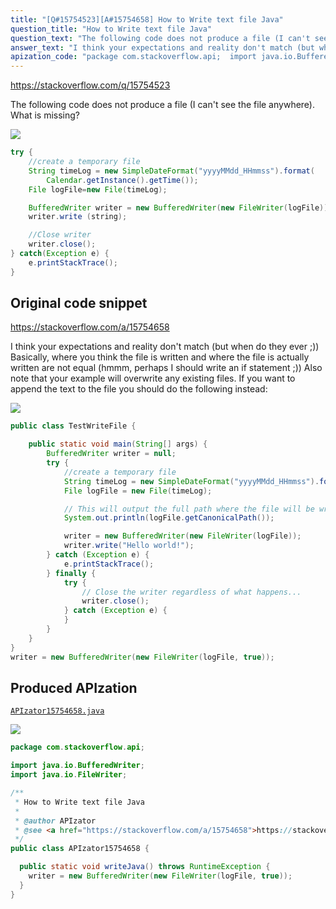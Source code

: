 ```yaml
---
title: "[Q#15754523][A#15754658] How to Write text file Java"
question_title: "How to Write text file Java"
question_text: "The following code does not produce a file (I can't see the file anywhere). What is missing?"
answer_text: "I think your expectations and reality don't match (but when do they ever ;)) Basically, where you think the file is written and where the file is actually written are not equal (hmmm, perhaps I should write an if statement ;)) Also note that your example will overwrite any existing files.  If you want to append the text to the file you should do the following instead:"
apization_code: "package com.stackoverflow.api;  import java.io.BufferedWriter; import java.io.FileWriter;  /**  * How to Write text file Java  *  * @author APIzator  * @see <a href=\"https://stackoverflow.com/a/15754658\">https://stackoverflow.com/a/15754658</a>  */ public class APIzator15754658 {    public static void writeJava() throws RuntimeException {     writer = new BufferedWriter(new FileWriter(logFile, true));   } }"
---
```


https://stackoverflow.com/q/15754523

The following code does not produce a file (I can&#x27;t see the file anywhere).
What is missing?


<div class="code-logo"><img src="/stackoverflow.png" /></div>

```java
try {
    //create a temporary file
    String timeLog = new SimpleDateFormat("yyyyMMdd_HHmmss").format(
        Calendar.getInstance().getTime());
    File logFile=new File(timeLog);

    BufferedWriter writer = new BufferedWriter(new FileWriter(logFile));
    writer.write (string);

    //Close writer
    writer.close();
} catch(Exception e) {
    e.printStackTrace();
}
```


## Original code snippet

https://stackoverflow.com/a/15754658

I think your expectations and reality don&#x27;t match (but when do they ever ;))
Basically, where you think the file is written and where the file is actually written are not equal (hmmm, perhaps I should write an if statement ;))
Also note that your example will overwrite any existing files.  If you want to append the text to the file you should do the following instead:

<div class="code-logo"><img src="/stackoverflow.png" /></div>

```java
public class TestWriteFile {

    public static void main(String[] args) {
        BufferedWriter writer = null;
        try {
            //create a temporary file
            String timeLog = new SimpleDateFormat("yyyyMMdd_HHmmss").format(Calendar.getInstance().getTime());
            File logFile = new File(timeLog);

            // This will output the full path where the file will be written to...
            System.out.println(logFile.getCanonicalPath());

            writer = new BufferedWriter(new FileWriter(logFile));
            writer.write("Hello world!");
        } catch (Exception e) {
            e.printStackTrace();
        } finally {
            try {
                // Close the writer regardless of what happens...
                writer.close();
            } catch (Exception e) {
            }
        }
    }
}
writer = new BufferedWriter(new FileWriter(logFile, true));
```

## Produced APIzation

[`APIzator15754658.java`](https://github.com/pasqualesalza/apization-temp-data/raw/master/search/APIzator15754658.java)

<div class="code-logo"><img src="/apizator.png" /></div>

```java
package com.stackoverflow.api;

import java.io.BufferedWriter;
import java.io.FileWriter;

/**
 * How to Write text file Java
 *
 * @author APIzator
 * @see <a href="https://stackoverflow.com/a/15754658">https://stackoverflow.com/a/15754658</a>
 */
public class APIzator15754658 {

  public static void writeJava() throws RuntimeException {
    writer = new BufferedWriter(new FileWriter(logFile, true));
  }
}

```